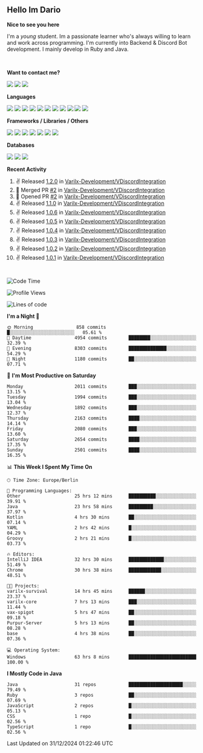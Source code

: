 <h2>Hello Im Dario</h2>

**Nice to see you here**

I'm a *young* student. Im a passionate learner who's always willing to learn and work across
programming. I'm currently into Backend & Discord Bot development. I mainly develop in Ruby and Java.

<br/>

**Want to contact me?**

<a href="https://github.com/knerio"><img src="https://img.shields.io/badge/-Github-blue?style=for-the-badge&logo=github&logoColor=white"/></a> <a href="https://discord.com/users/639416958923702292"><img src="https://img.shields.io/badge/-knerio-blue?style=for-the-badge&logo=discord&logoColor=white"/></a> <a href="https://twitch.tv/dopalos_"><img src="https://img.shields.io/badge/-twitch-blue?style=for-the-badge&logo=twitch&logoColor=white"/></a>

**Languages**

<img src="https://img.shields.io/badge/-HTML-blue?style=for-the-badge&logo=html5&logoColor=white"/> <img src="https://img.shields.io/badge/-CSS-blue?style=for-the-badge&logo=CSS3&logoColor=white"/> <img src="https://img.shields.io/badge/-Javascript-blue?style=for-the-badge&logo=javascript&logoColor=white"/> <img src="https://img.shields.io/badge/-Typescript-blue?style=for-the-badge&logo=TypeScript&logoColor=white"/> <img src="https://img.shields.io/badge/-Java-blue?style=for-the-badge&logo=java&logoColor=white"/> <img src="https://img.shields.io/badge/-Kotlin-blue?style=for-the-badge&logo=kotlin&logoColor=white"/> <img src="https://img.shields.io/badge/-SQL-blue?style=for-the-badge&logo=MYSQL&logoColor=white"/> <img src="https://img.shields.io/badge/-Markdown-blue?style=for-the-badge&logo=Markdown&logoColor=white"/> <img src="https://img.shields.io/badge/-JSON-blue?style=for-the-badge&logo=JSON&logoColor=white"/> <img src="https://img.shields.io/badge/-Git-blue?style=for-the-badge&logo=Git&logoColor=white"/> <img src="https://img.shields.io/badge/-Ruby-blue?style=for-the-badge&logo=Ruby&logoColor=white"/>
<br/>

 **Frameworks / Libraries / Others**

<img src="https://img.shields.io/badge/-Bootstrap-blue?style=for-the-badge&logo=Bootstrap&logoColor=white"/> <img src="https://img.shields.io/badge/-Node.JS-blue?style=for-the-badge&logo=node.js&logoColor=white"/> <img src="https://img.shields.io/badge/-React-blue?style=for-the-badge&logo=React&logoColor=white"/> <img src="https://img.shields.io/badge/-Express-blue?style=for-the-badge&logo=Express&logoColor=white"/> <img src="https://img.shields.io/badge/-Next.Js-blue?style=for-the-badge&logo=Next.Js&logoColor=white"/> <img src="https://img.shields.io/badge/-Ruby_On_Rails-blue?style=for-the-badge&logo=ruby-on-rails&logoColor=white"/> <img src="https://img.shields.io/badge/-JDA-blue?style=for-the-badge&logo=JDA&logoColor=white"/>

**Databases**

<img src="https://img.shields.io/badge/-MongoDB-blue?style=for-the-badge&logo=mongodb&logoColor=white"/> <img src="https://img.shields.io/badge/-MariaDB-blue?style=for-the-badge&logo=MariaDB&logoColor=white"/>
<img src="https://img.shields.io/badge/-PostgreSQL-blue?style=for-the-badge&logo=PostgreSQl&logoColor=white"/>

**Recent Activity**

<!--RECENT_ACTIVITY:start-->
1. ✌️ Released [1.2.0](https://github.com/Varilx-Development/VDiscordIntegration/releases/tag/1.2.0) in [Varilx-Development/VDiscordIntegration](https://github.com/Varilx-Development/VDiscordIntegration)<br>
2. 🎉 Merged PR [#2](https://github.com/Varilx-Development/VDiscordIntegration/pull/2) in [Varilx-Development/VDiscordIntegration](https://github.com/Varilx-Development/VDiscordIntegration)<br>
3. 💪 Opened PR [#2](https://github.com/Varilx-Development/VDiscordIntegration/pull/2) in [Varilx-Development/VDiscordIntegration](https://github.com/Varilx-Development/VDiscordIntegration)<br>
4. ✌️ Released [1.1.0](https://github.com/Varilx-Development/VDiscordIntegration/releases/tag/1.1.0) in [Varilx-Development/VDiscordIntegration](https://github.com/Varilx-Development/VDiscordIntegration)<br>
5. ✌️ Released [1.0.6](https://github.com/Varilx-Development/VDiscordIntegration/releases/tag/1.0.6) in [Varilx-Development/VDiscordIntegration](https://github.com/Varilx-Development/VDiscordIntegration)<br>
6. ✌️ Released [1.0.5](https://github.com/Varilx-Development/VDiscordIntegration/releases/tag/1.0.5) in [Varilx-Development/VDiscordIntegration](https://github.com/Varilx-Development/VDiscordIntegration)<br>
7. ✌️ Released [1.0.4](https://github.com/Varilx-Development/VDiscordIntegration/releases/tag/1.0.4) in [Varilx-Development/VDiscordIntegration](https://github.com/Varilx-Development/VDiscordIntegration)<br>
8. ✌️ Released [1.0.3](https://github.com/Varilx-Development/VDiscordIntegration/releases/tag/1.0.3) in [Varilx-Development/VDiscordIntegration](https://github.com/Varilx-Development/VDiscordIntegration)<br>
9. ✌️ Released [1.0.2](https://github.com/Varilx-Development/VDiscordIntegration/releases/tag/1.0.2) in [Varilx-Development/VDiscordIntegration](https://github.com/Varilx-Development/VDiscordIntegration)<br>
10. ✌️ Released [1.0.1](https://github.com/Varilx-Development/VDiscordIntegration/releases/tag/1.0.1) in [Varilx-Development/VDiscordIntegration](https://github.com/Varilx-Development/VDiscordIntegration)<br>
<!--RECENT_ACTIVITY:end-->
 
#

<!--START_SECTION:waka-->
![Code Time](http://img.shields.io/badge/Code%20Time-771%20hrs%2052%20mins-blue)

![Profile Views](http://img.shields.io/badge/Profile%20Views-0-blue)

![Lines of code](https://img.shields.io/badge/From%20Hello%20World%20I%27ve%20Written-801.1%20thousand%20lines%20of%20code-blue)

**I'm a Night 🦉** 

```text
🌞 Morning                858 commits         █░░░░░░░░░░░░░░░░░░░░░░░░   05.61 % 
🌆 Daytime                4954 commits        ████████░░░░░░░░░░░░░░░░░   32.39 % 
🌃 Evening                8303 commits        ██████████████░░░░░░░░░░░   54.29 % 
🌙 Night                  1180 commits        ██░░░░░░░░░░░░░░░░░░░░░░░   07.71 % 
```
📅 **I'm Most Productive on Saturday** 

```text
Monday                   2011 commits        ███░░░░░░░░░░░░░░░░░░░░░░   13.15 % 
Tuesday                  1994 commits        ███░░░░░░░░░░░░░░░░░░░░░░   13.04 % 
Wednesday                1892 commits        ███░░░░░░░░░░░░░░░░░░░░░░   12.37 % 
Thursday                 2163 commits        ████░░░░░░░░░░░░░░░░░░░░░   14.14 % 
Friday                   2080 commits        ███░░░░░░░░░░░░░░░░░░░░░░   13.60 % 
Saturday                 2654 commits        ████░░░░░░░░░░░░░░░░░░░░░   17.35 % 
Sunday                   2501 commits        ████░░░░░░░░░░░░░░░░░░░░░   16.35 % 
```


📊 **This Week I Spent My Time On** 

```text
🕑︎ Time Zone: Europe/Berlin

💬 Programming Languages: 
Other                    25 hrs 12 mins      ██████████░░░░░░░░░░░░░░░   39.91 % 
Java                     23 hrs 58 mins      █████████░░░░░░░░░░░░░░░░   37.97 % 
Kotlin                   4 hrs 30 mins       ██░░░░░░░░░░░░░░░░░░░░░░░   07.14 % 
YAML                     2 hrs 42 mins       █░░░░░░░░░░░░░░░░░░░░░░░░   04.29 % 
Groovy                   2 hrs 21 mins       █░░░░░░░░░░░░░░░░░░░░░░░░   03.73 % 

🔥 Editors: 
IntelliJ IDEA            32 hrs 30 mins      █████████████░░░░░░░░░░░░   51.49 % 
Chrome                   30 hrs 38 mins      ████████████░░░░░░░░░░░░░   48.51 % 

🐱‍💻 Projects: 
varilx-survival          14 hrs 45 mins      ██████░░░░░░░░░░░░░░░░░░░   23.37 % 
varilx-core              7 hrs 13 mins       ███░░░░░░░░░░░░░░░░░░░░░░   11.44 % 
vax-spigot               5 hrs 47 mins       ██░░░░░░░░░░░░░░░░░░░░░░░   09.18 % 
Purpur-Server            5 hrs 13 mins       ██░░░░░░░░░░░░░░░░░░░░░░░   08.28 % 
base                     4 hrs 38 mins       ██░░░░░░░░░░░░░░░░░░░░░░░   07.36 % 

💻 Operating System: 
Windows                  63 hrs 8 mins       █████████████████████████   100.00 % 
```

**I Mostly Code in Java** 

```text
Java                     31 repos            ████████████████████░░░░░   79.49 % 
Ruby                     3 repos             ██░░░░░░░░░░░░░░░░░░░░░░░   07.69 % 
JavaScript               2 repos             █░░░░░░░░░░░░░░░░░░░░░░░░   05.13 % 
CSS                      1 repo              █░░░░░░░░░░░░░░░░░░░░░░░░   02.56 % 
TypeScript               1 repo              █░░░░░░░░░░░░░░░░░░░░░░░░   02.56 % 
```




 Last Updated on 31/12/2024 01:22:46 UTC
<!--END_SECTION:waka-->

